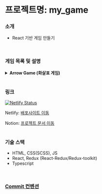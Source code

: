 # 프로젝트명: my_game

### 소개

- React 기반 게임 만들기
<br/>

### 게임 목록 및 설명

<details>
  <summary><strong>Arrow Game (화살표 게임)</strong></summary>

  ### 설명
  - 상자의 색상에 맞는 커맨드를 입력해 점수를 획득하는 간단한 게임입니다.
  <br/>
  
  ### 구현 기능
  - **기본 게임 기능**
      - 커맨드로 상자 맞추기
      - 피버타임
  - **게임 중지, 재시작**
  - **게임 종료 후 결과 확인**
  - **게임 설정 변경 및 리셋**
       - 시간 변경
       - 커맨드 변경
  
  ##
</details>
<br/>

### 링크

[![Netlify Status](https://api.netlify.com/api/v1/badges/370f1ec3-4adb-414d-8b11-bc0ae673c158/deploy-status)](https://app.netlify.com/sites/seobgames/deploys)

Netlify: [배포사이트 이동](https://seobgames.netlify.app/)

Notion: [프로젝트 문서 이동](https://www.notion.so/React-f584a3851569459b83159348051f8e16?pvs=4)  
<br/>
### 기술 스택

- HTML, CSS(SCSS), JS
- React, Redux (React-Redux/Redux-toolkit)
- Typescript
<br/>

### [Commit 컨벤션](https://velog.io/@shin6403/Git-git-%EC%BB%A4%EB%B0%8B-%EC%BB%A8%EB%B2%A4%EC%85%98-%EC%84%A4%EC%A0%95%ED%95%98%EA%B8%B0)

